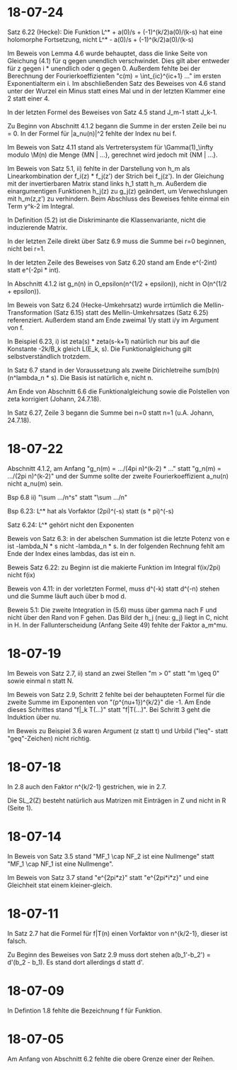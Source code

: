 # 18-07-24
Satz 6.22 (Hecke): Die Funktion L^* + a(0)/s + (-1)^(k/2)a(0)/(k-s) hat eine holomorphe Fortsetzung, nicht L^* - a(0)/s + (-1)^(k/2)a(0)/(k-s)

Im Beweis von Lemma 4.6 wurde behauptet, dass die linke Seite von Gleichung (4.1) für q gegen unendlich verschwindet. Dies gilt aber entweder für z gegen i * unendlich oder q gegen 0. Außerdem fehlte bei der Berechnung der Fourierkoeffizienten "c(m) = \int_{ic}^{ic+1} ..." im ersten Exponentialterm ein i. Im abschließenden Satz des Beweises von 4.6 stand unter der Wurzel ein Minus statt eines Mal und in der letzten Klammer eine 2 statt einer 4.

In der letzten Formel des Beweises von Satz 4.5 stand J_m-1 statt J_k-1.

Zu Beginn von Abschnitt 4.1.2 begann die Summe in der ersten Zeile bei nu = 0. In der Formel für |a_nu(n)|^2 fehlte der Index nu bei f.

Im Beweis von Satz 4.11 stand als Vertretersystem für \Gamma(1)_\infty modulo \M(n) die Menge {MN | ...}, gerechnet wird jedoch mit {NM | ...}.

Im Beweis von Satz 5.1, ii) fehlte in der Darstellung von h_m als Linearkombination der f_i(z) * f_j(z') der Strich bei f_j(z'). In der Gleichung mit der invertierbaren Matrix stand links h_1 statt h_m. Außerdem die einargumentigen Funktionen h_j(z) zu g_j(z) geändert, um Verwechslungen mit h_m(z,z') zu verhindern. Beim Abschluss des Beweises fehlte einmal ein Term y^k-2 im Integral.

In Definition (5.2) ist die Diskriminante die Klassenvariante, nicht die induzierende Matrix.

In der letzten Zeile direkt über Satz 6.9 muss die Summe bei r=0 beginnen, nicht bei r=1.

In der letzten Zeile des Beweises von Satz 6.20 stand am Ende e^(-2int) statt e^(-2pi * int).

In Abschnitt 4.1.2 ist g_n(n) in O_epsilon(n^(1/2 + epsilon)), nicht in O(n^(1/2 + epsilon)).

Im Beweis von Satz 6.24 (Hecke-Umkehrsatz) wurde irrtümlich die Mellin-Transformation (Satz 6.15) statt des Mellin-Umkehrsatzes (Satz 6.25) referenziert. Außerdem stand am Ende zweimal 1/y statt i/y im Argument von f.

In Beispiel 6.23, i) ist zeta(s) * zeta(s-k+1) natürlich nur bis auf die Konstante -2k/B_k gleich L(E\_k, s). Die Funktionalgleichung gilt selbstverständlich trotzdem.

In Satz 6.7 stand in der Voraussetzung als zweite Dirichletreihe sum(b(n)(n^lambda_n * s). Die Basis ist natürlich e, nicht n.

Am Ende von Abschnitt 6.6 die Funktionalgleichung sowie die Polstellen von zeta korrigiert (Johann, 24.7.18).

In Satz 6.27, Zeile 3 begann die Summe bei n=0 statt n=1 (u.A. Johann, 24.7.18).

# 18-07-22
Abschnitt 4.1.2, am Anfang "g_n(m) = .../(4pi n)^(k-2) * ..." statt "g_n(m) = .../(2pi n)^(k-2)" und der Summe sollte der zweite Fourierkoeffizient a_nu(n) nicht a_nu(m) sein.

Bsp 6.8 ii) "\sum .../n^s" statt "\sum .../n"

Bsp 6.23: L^* hat als Vorfaktor (2pi)^(-s) statt (s * pi)^(-s)

Satz 6.24: L^* gehört nicht den Exponenten

Beweis von Satz 6.3: in der abelschen Summation ist die letzte Potenz von e ist -lambda_N * s nicht -lambda_n * s.
In der folgenden Rechnung fehlt am Ende der Index eines lambdas, das ist ein n.

Beweis Satz 6.22: zu Beginn ist die makierte Funktion im Integral f(ix/2pi) nicht f(ix)

Beweis von 4.11: in der vorletzten Formel, muss d^(-k) statt d^(-n) stehen und die Summe läuft auch über b mod d.

Beweis 5.1: Die zweite Integration in (5.6) muss über gamma nach F und nicht über den Rand von F gehen.
Das Bild der h_j (neu: g_j) liegt in C, nicht in H.
In der Fallunterscheidung (Anfang Seite 49) fehlte der Faktor a_m^mu.

# 18-07-19
Im Beweis von Satz 2.7, ii) stand an zwei Stellen "m > 0" statt "m \geq 0" sowie einmal n statt N.

Im Beweis von Satz 2.9, Schritt 2 fehlte bei der behaupteten Formel für die zweite Summe im Exponenten von "(p^{nu+1})^{k/2}" die -1. Am Ende dieses Schrittes stand "f|\_k T(...)" statt "f|T(...)". Bei Schritt 3 geht die Induktion über nu.

Im Beweis zu Beispiel 3.6 waren Argument (z statt t) und Urbild ("leq"- statt "geq"-Zeichen) nicht richtig.

# 18-07-18
In 2.8 auch den Faktor n^{k/2-1} gestrichen, wie in 2.7.

Die SL_2(Z) besteht natürlich aus Matrizen mit Einträgen in Z und nicht in R (Seite 1).

# 18-07-14
In Beweis von Satz 3.5 stand "MF_1 \cap NF_2 ist eine Nullmenge" statt "MF_1 \cap NF_1 ist eine Nullmenge".

Im Beweis von Satz 3.7 stand "e^{2pi\*z}" statt "e^{2pi\*i\*z}" und eine Gleichheit stat einem kleiner-gleich.

# 18-07-11
In Satz 2.7 hat die Formel für f|T(n) einen Vorfaktor von n^{k/2-1}, dieser ist falsch.

Zu Beginn des Beweises von Satz 2.9 muss dort stehen a(b_1'-b_2') = d'(b_2 - b_1). Es stand dort allerdings d statt d'.

# 18-07-09
In Defintion 1.8 fehlte die Bezeichnung f für Funktion.

# 18-07-05
Am Anfang von Abschnitt 6.2 fehlte die obere Grenze einer der Reihen.
